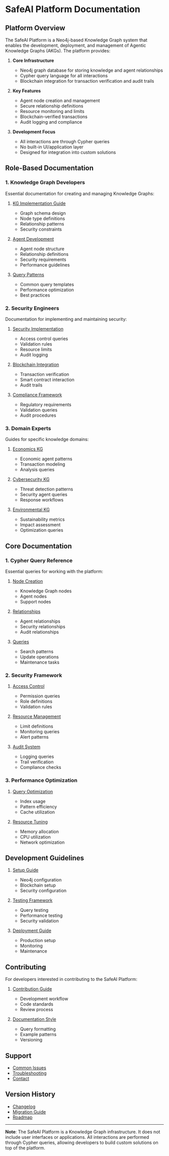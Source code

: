 # SafeAI Platform Documentation

## Platform Overview

The SafeAI Platform is a Neo4j-based Knowledge Graph system that enables the development, deployment, and management of Agentic Knowledge Graphs (AKGs). The platform provides:

1. **Core Infrastructure**
   - Neo4j graph database for storing knowledge and agent relationships
   - Cypher query language for all interactions
   - Blockchain integration for transaction verification and audit trails

2. **Key Features**
   - Agent node creation and management
   - Secure relationship definitions
   - Resource monitoring and limits
   - Blockchain-verified transactions
   - Audit logging and compliance

3. **Development Focus**
   - All interactions are through Cypher queries
   - No built-in UI/application layer
   - Designed for integration into custom solutions

## Role-Based Documentation

### 1. Knowledge Graph Developers
Essential documentation for creating and managing Knowledge Graphs:

1. [KG Implementation Guide](./kg-developers/implementation-guide.md)
   - Graph schema design
   - Node type definitions
   - Relationship patterns
   - Security constraints

2. [Agent Development](./kg-developers/agent-development.md)
   - Agent node structure
   - Relationship definitions
   - Security requirements
   - Performance guidelines

3. [Query Patterns](./kg-developers/query-patterns.md)
   - Common query templates
   - Performance optimization
   - Best practices

### 2. Security Engineers
Documentation for implementing and maintaining security:

1. [Security Implementation](./security/implementation.md)
   - Access control queries
   - Validation rules
   - Resource limits
   - Audit logging

2. [Blockchain Integration](./security/blockchain.md)
   - Transaction verification
   - Smart contract interaction
   - Audit trails

3. [Compliance Framework](./security/compliance.md)
   - Regulatory requirements
   - Validation queries
   - Audit procedures

### 3. Domain Experts
Guides for specific knowledge domains:

1. [Economics KG](./domains/economics.md)
   - Economic agent patterns
   - Transaction modeling
   - Analysis queries

2. [Cybersecurity KG](./domains/cybersecurity.md)
   - Threat detection patterns
   - Security agent queries
   - Response workflows

3. [Environmental KG](./domains/environmental.md)
   - Sustainability metrics
   - Impact assessment
   - Optimization queries

## Core Documentation

### 1. Cypher Query Reference
Essential queries for working with the platform:

1. [Node Creation](./cypher/nodes.md)
   - Knowledge Graph nodes
   - Agent nodes
   - Support nodes

2. [Relationships](./cypher/relationships.md)
   - Agent relationships
   - Security relationships
   - Audit relationships

3. [Queries](./cypher/queries.md)
   - Search patterns
   - Update operations
   - Maintenance tasks

### 2. Security Framework

1. [Access Control](./security/access-control.md)
   - Permission queries
   - Role definitions
   - Validation rules

2. [Resource Management](./security/resources.md)
   - Limit definitions
   - Monitoring queries
   - Alert patterns

3. [Audit System](./security/audit.md)
   - Logging queries
   - Trail verification
   - Compliance checks

### 3. Performance Optimization

1. [Query Optimization](./performance/queries.md)
   - Index usage
   - Pattern efficiency
   - Cache utilization

2. [Resource Tuning](./performance/resources.md)
   - Memory allocation
   - CPU utilization
   - Network optimization

## Development Guidelines

1. [Setup Guide](./development/setup.md)
   - Neo4j configuration
   - Blockchain setup
   - Security configuration

2. [Testing Framework](./development/testing.md)
   - Query testing
   - Performance testing
   - Security validation

3. [Deployment Guide](./development/deployment.md)
   - Production setup
   - Monitoring
   - Maintenance

## Contributing

For developers interested in contributing to the SafeAI Platform:

1. [Contribution Guide](./contributing/guide.md)
   - Development workflow
   - Code standards
   - Review process

2. [Documentation Style](./contributing/documentation.md)
   - Query formatting
   - Example patterns
   - Versioning

## Support

- [Common Issues](./support/common-issues.md)
- [Troubleshooting](./support/troubleshooting.md)
- [Contact](./support/contact.md)

## Version History

- [Changelog](./CHANGELOG.md)
- [Migration Guide](./MIGRATION.md)
- [Roadmap](./ROADMAP.md)

---

**Note**: The SafeAI Platform is a Knowledge Graph infrastructure. It does not include user interfaces or applications. All interactions are performed through Cypher queries, allowing developers to build custom solutions on top of the platform. 